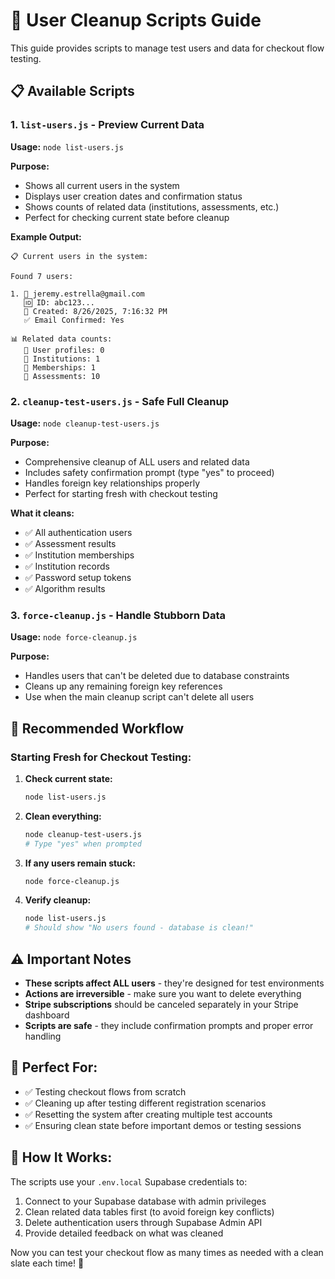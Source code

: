 # 🧹 User Cleanup Scripts Guide

This guide provides scripts to manage test users and data for checkout flow testing.

## 📋 Available Scripts

### 1. `list-users.js` - Preview Current Data
**Usage:** `node list-users.js`

**Purpose:** 
- Shows all current users in the system
- Displays user creation dates and confirmation status
- Shows counts of related data (institutions, assessments, etc.)
- Perfect for checking current state before cleanup

**Example Output:**
```
📋 Current users in the system:

Found 7 users:

1. 📧 jeremy.estrella@gmail.com
   🆔 ID: abc123...
   📅 Created: 8/26/2025, 7:16:32 PM
   ✅ Email Confirmed: Yes

📊 Related data counts:
   👤 User profiles: 0
   🏢 Institutions: 1
   👥 Memberships: 1
   📝 Assessments: 10
```

### 2. `cleanup-test-users.js` - Safe Full Cleanup
**Usage:** `node cleanup-test-users.js`

**Purpose:**
- Comprehensive cleanup of ALL users and related data
- Includes safety confirmation prompt (type "yes" to proceed)
- Handles foreign key relationships properly
- Perfect for starting fresh with checkout testing

**What it cleans:**
- ✅ All authentication users
- ✅ Assessment results
- ✅ Institution memberships  
- ✅ Institution records
- ✅ Password setup tokens
- ✅ Algorithm results

### 3. `force-cleanup.js` - Handle Stubborn Data
**Usage:** `node force-cleanup.js`

**Purpose:**
- Handles users that can't be deleted due to database constraints
- Cleans up any remaining foreign key references
- Use when the main cleanup script can't delete all users

## 🚀 Recommended Workflow

### Starting Fresh for Checkout Testing:

1. **Check current state:**
   ```bash
   node list-users.js
   ```

2. **Clean everything:**
   ```bash
   node cleanup-test-users.js
   # Type "yes" when prompted
   ```

3. **If any users remain stuck:**
   ```bash
   node force-cleanup.js
   ```

4. **Verify cleanup:**
   ```bash
   node list-users.js
   # Should show "No users found - database is clean!"
   ```

## ⚠️ Important Notes

- **These scripts affect ALL users** - they're designed for test environments
- **Actions are irreversible** - make sure you want to delete everything
- **Stripe subscriptions** should be canceled separately in your Stripe dashboard
- **Scripts are safe** - they include confirmation prompts and proper error handling

## 🎯 Perfect For:

- ✅ Testing checkout flows from scratch
- ✅ Cleaning up after testing different registration scenarios  
- ✅ Resetting the system after creating multiple test accounts
- ✅ Ensuring clean state before important demos or testing sessions

## 🔧 How It Works:

The scripts use your `.env.local` Supabase credentials to:
1. Connect to your Supabase database with admin privileges
2. Clean related data tables first (to avoid foreign key conflicts)
3. Delete authentication users through Supabase Admin API
4. Provide detailed feedback on what was cleaned

Now you can test your checkout flow as many times as needed with a clean slate each time! 🎉
